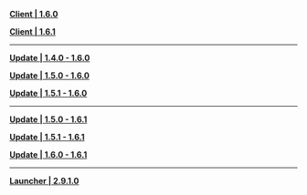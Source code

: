 **[Client | 1.6.0](https://d3ln624mszu7ty.cloudfront.net/client_app/pc_mihoyo/20210609_15f555799e5d6233/GenshinImpact_1.6.0.zip)**

**[Client | 1.6.1](https://d3ln624mszu7ty.cloudfront.net/client_app/pc_mihoyo/20210609_eea40505c6337fd1/GenshinImpact_1.6.1.zip)**

---

**[Update | 1.4.0 - 1.6.0](https://d3ln624mszu7ty.cloudfront.net/client_app/update/hk4e_global/10/game_1.4.0_1.6.0_diff_IVpmib6ENOkQ0U8f.zip)**

**[Update | 1.5.0 - 1.6.0](https://d3ln624mszu7ty.cloudfront.net/client_app/update/hk4e_global/10/game_1.5.0_1.6.0_diff_1nwTQzkNpqftuRPE.zip)**

**[Update | 1.5.1 - 1.6.0](https://d3ln624mszu7ty.cloudfront.net/client_app/update/hk4e_global/10/game_1.5.1_1.6.0_diff_jVasZSurGCqb1PYx.zip)**

---

**[Update | 1.5.0 - 1.6.1](https://d3ln624mszu7ty.cloudfront.net/client_app/update/hk4e_global/10/game_1.5.0_1.6.1_diff_jRaDqCViH5ZwBeMU.zip)**

**[Update | 1.5.1 - 1.6.1](https://d3ln624mszu7ty.cloudfront.net/client_app/update/hk4e_global/10/game_1.5.1_1.6.1_diff_qTZ0thJzedLnAHsc.zip)**

**[Update | 1.6.0 - 1.6.1](https://d3ln624mszu7ty.cloudfront.net/client_app/update/hk4e_global/10/game_1.6.0_1.6.1_diff_nUOVRNMH4fb1tJsC.zip)**

---

**[Launcher | 2.9.1.0](https://d3ln624mszu7ty.cloudfront.net/client_app/update/hk4e_global/10/update_20210525213303_d009a819aTBew3U6.zip)**

